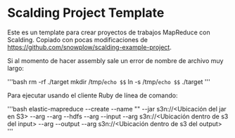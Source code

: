 # Scalding Project Template

Este es un template para crear proyectos de trabajos MapReduce con Scalding. Copiado con pocas modificaciones de https://github.com/snowplow/scalding-example-project.

Si al momento de hacer assembly sale un error de nombre de archivo muy largo:

'''bash
rm -rf ./target
mkdir /tmp/`echo $$`
ln -s /tmp/`echo $$` ./target
'''

Para ejecutar usando el cliente Ruby de línea de comando:

'''bash
elastic-mapreduce --create --name "<nombre-trabajo>" --jar s3n://<Ubicación del jar en S3> --arg <Clase del job> --arg --hdfs --arg --input --arg s3n://<Ubicación dentro de s3 del input> --arg --output --arg s3n://<Ubicación dentro de s3 del output>
''' 

[scalding-example-project]: https://github.com/snowplow/scalding-example-project
